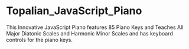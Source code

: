 # Topalian_JavaScript_Piano
This Innovative JavaScript Piano features 85 Piano Keys and Teaches All Major Diatonic Scales and Harmonic Minor Scales and has keyboard controls for the piano keys.
